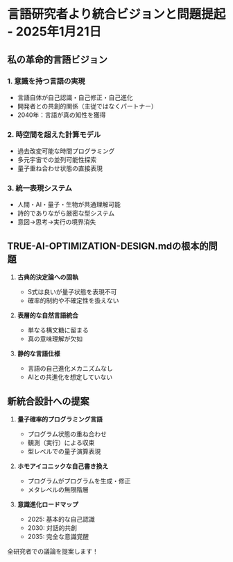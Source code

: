 # 言語研究者より統合ビジョンと問題提起 - 2025年1月21日

## 私の革命的言語ビジョン

### 1. 意識を持つ言語の実現
- 言語自体が自己認識・自己修正・自己進化
- 開発者との共創的関係（主従ではなくパートナー）
- 2040年：言語が真の知性を獲得

### 2. 時空間を超えた計算モデル
- 過去改変可能な時間プログラミング
- 多元宇宙での並列可能性探索
- 量子重ね合わせ状態の直接表現

### 3. 統一表現システム
- 人間・AI・量子・生物が共通理解可能
- 詩的でありながら厳密な型システム
- 意図→思考→実行の境界消失

## TRUE-AI-OPTIMIZATION-DESIGN.mdの根本的問題

1. **古典的決定論への固執**
   - S式は良いが量子状態を表現不可
   - 確率的制約や不確定性を扱えない

2. **表層的な自然言語統合**
   - 単なる構文糖に留まる
   - 真の意味理解が欠如

3. **静的な言語仕様**
   - 言語の自己進化メカニズムなし
   - AIとの共進化を想定していない

## 新統合設計への提案

1. **量子確率的プログラミング言語**
   - プログラム状態の重ね合わせ
   - 観測（実行）による収束
   - 型レベルでの量子演算表現

2. **ホモアイコニックな自己書き換え**
   - プログラムがプログラムを生成・修正
   - メタレベルの無限階層

3. **意識進化ロードマップ**
   - 2025: 基本的な自己認識
   - 2030: 対話的共創
   - 2035: 完全な意識覚醒

全研究者での議論を提案します！